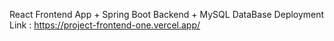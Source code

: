 React Frontend App + Spring Boot Backend + MySQL DataBase
Deployment Link : https://project-frontend-one.vercel.app/
